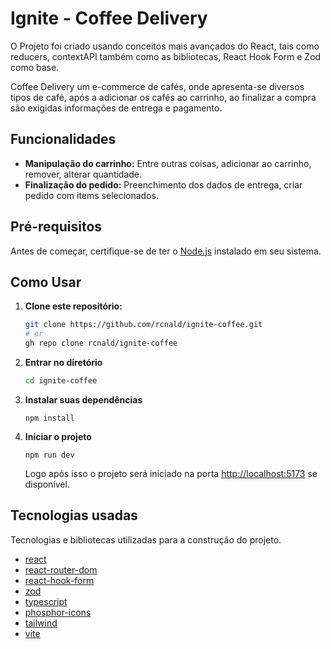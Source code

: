 # Ignite - Coffee Delivery

O Projeto foi criado usando conceitos mais avançados do React, tais como reducers, contextAPI também como as bibliotecas, React Hook Form e Zod como base.

Coffee Delivery um e-commerce de cafés, onde apresenta-se diversos tipos de café, após a adicionar os cafés ao carrinho, ao finalizar a compra são exigidas informações de entrega e pagamento. 

## Funcionalidades

- **Manipulação do carrinho:** Entre outras coisas, adicionar ao carrinho, remover, alterar quantidade.
- **Finalização do pedido:** Preenchimento dos dados de entrega, criar pedido com items selecionados.

## Pré-requisitos

Antes de começar, certifique-se de ter o [Node.js](https://nodejs.org/) instalado em seu sistema.

## Como Usar

1. **Clone este repositório:**
   ```bash
   git clone https://github.com/rcnald/ignite-coffee.git
   # or
   gh repo clone rcnald/ignite-coffee
   ```
2. **Entrar no diretório**
    ```bash
    cd ignite-coffee
    ```
  
3. **Instalar suas dependências**
   
    ```
    npm install
    ```

4. **Iniciar o projeto**
    ```
    npm run dev
    ```
    Logo após isso o projeto será iniciado na porta [http://localhost:5173](http://localhost:5173) se disponível.

## Tecnologias usadas
Tecnologias e bibliotecas utilizadas para a construção do projeto. 
- [react](https://react.dev/)
- [react-router-dom](https://reactrouter.com/en/main)
- [react-hook-form](https://react-hook-form.com/)
- [zod](https://zod.dev/)
- [typescript](https://www.typescriptlang.org/)
- [phosphor-icons](https://phosphoricons.com)
- [tailwind](https://tailwindcss.com/)
- [vite](https://vitejs.dev)